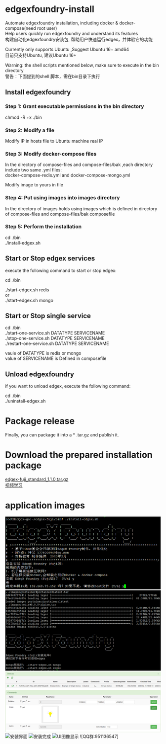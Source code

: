 # edgexfoundry-install

 Automate edgexfoundry installation, including docker & docker-compose(need root user)  
 Help users quickly run edgexfoundry and understand its features   
 构建自动化edgexfoundry安装包, 帮助用户快速运行edgex，并体验它的功能  
 
 Currently only supports Ubuntu ,Suggest Ubuntu 16+ amd64  
 目前只支持Ubuntu, 建议Ubuntu 16+  
 
 Warning: the shell scripts mentioned below, make sure to execute in the bin directory  
 警告：下面提到的shell 脚本，需在bin目录下执行  
  
## Install edgexfoundry 


### Step 1: Grant executable permissions in the bin directory

chmod -R +x ./bin

### Step 2: Modify a file

Modify IP in hosts file to Ubuntu machine real IP

### Step 3: Modify docker-compose files 

In the directory of compose-files and compose-files/bak ,each directory include two same .yml files:  
docker-compose-redis.yml and docker-compose-mongo.yml  

Modify image to yours in file

### Step 4: Put using images into images directory

In the directory of images holds using images which is defined in directory of compose-files and compose-files/bak composefile

### Step 5: Perform the installation

cd ./bin  
./install-edgex.sh

## Start or Stop edgex services

execute the following command to start or stop edgex:

cd ./bin  

./start-edgex.sh redis  
or  
./start-edgex.sh mongo  


## Start or Stop single service

cd ./bin  
./start-one-service.sh DATATYPE SERVICENAME  
./stop-one-service.sh DATATYPE SERVICENAME  
./restart-one-service.sh DATATYPE SERVICENAME  

vaule of DATATYPE is redis or mongo  
value of SERVICENAME is Defined in composefile

## Unload edgexfoundry 

if you want to unload edgex, execute the following command: 

cd ./bin  
./uninstall-edgex.sh

# Package release
Finally, you can package it into a * .tar.gz and publish it.

# Download the prepared installation package
[edgex-fuji_standard_1.1.0.tar.gz](http://www.discuz.edgexfoundry.net/discuz/forum.php?mod=viewthread&tid=106&extra=)  
[视频学习](https://guqiaoit.ke.qq.com/?tuin=69fa3ba5#tab=1&category=-1)  



# application images
![image](https://github.com/lesliechung88/edgexfoundry-install/blob/master/appimg/edgex-install1.png)
![image](https://github.com/lesliechung88/edgexfoundry-install/blob/master/appimg/edgex-install2.png)
![image](https://github.com/lesliechung88/edgexfoundry-install/blob/master/appimg/edgex-run1.png)
![安装界面](https://images.gitee.com/uploads/images/2020/0218/112811_7ba22436_1674860.png "edgex-install1.png")
![安装完成](https://images.gitee.com/uploads/images/2020/0218/112839_0599d795_1674860.png "edgex-install2.png")
![UI图像显示](https://images.gitee.com/uploads/images/2020/0218/112900_7f57cb7f_1674860.png "edgex-run1.png")
![QQ群:951136547]


